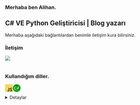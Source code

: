 ### Merhaba ben Alihan.

## C# VE Python Geliştiricisi | Blog yazarı




Merhaba aşağıdaki bağlantılardan benimle iletişim kura bilirsiniz.
### İletişim

[<img width="22" src="https://unpkg.com/simple-icons@v5/icons/twitter.svg" align="left" />][twitter]

<br />
<br />




### Kullandığım diller.
<img src="https://raw.githubusercontent.com/github/explore/80688e429a7d4ef2fca1e82350fe8e3517d3494d/topics/javascript/javascript.png" align="left" width="25" height="25" />
<img src="https://raw.githubusercontent.com/github/explore/80688e429a7d4ef2fca1e82350fe8e3517d3494d/topics/csharp/csharp.png" align="left" width="25" height="25" />

<br />
<br />

<details> <summary>Detaylar
 </summary>
<img src="https://github-readme-stats.vercel.app/api?username=ofturkey0&show_icons=true&theme=dark">
 </dateils>

[twitter]: https://twitter.com/Ofturkey1
